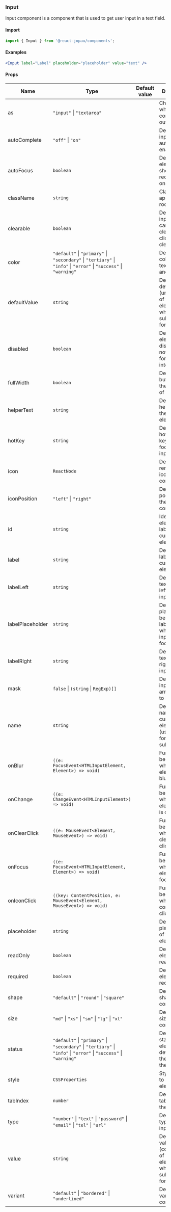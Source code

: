 ### Input

Input component is a component that is used to get user input in a text field.

#### Import

```jsx
import { Input } from '@react-jopau/components';
```

#### Examples

```jsx
<Input label="Label" placeholder="placeholder" value="text" />
```

#### Props

| Name             | Type                                                                                                               | Default value | Description                                                                                   |
| ---------------- | ------------------------------------------------------------------------------------------------------------------ | ------------- | --------------------------------------------------------------------------------------------- |
| as               | `"input"` \| `"textarea"`                                                                                          |               | Changes which tag component outputs                                                           |
| autoComplete     | `"off"` \| `"on"`                                                                                                  |               | Defines if the input has autocomplete enabled.                                                |
| autoFocus        | `boolean`                                                                                                          |               | Defines the element should receive focus on render.                                           |
| className        | `string`                                                                                                           |               | Classnames applied to root element                                                            |
| clearable        | `boolean`                                                                                                          |               | Defines if the input element can be cleared by clicking the clear button.                     |
| color            | `"default"` \| `"primary"` \| `"secondary"` \| `"tertiary"` \| `"info"` \| `"error"` \| `"success"` \| `"warning"` |               | Defines the color of input text, border and label.                                            |
| defaultValue     | `string`                                                                                                           |               | Defines the default value (uncontrolled) of the current element, used when submitting a form. |
| disabled         | `boolean`                                                                                                          |               | Defines if the element is disabled and not available for interaction.                         |
| fullWidth        | `boolean`                                                                                                          |               | Defines if the button takes the full width of its parent.                                     |
| helperText       | `string`                                                                                                           |               | Defines the helper text of the input element.                                                 |
| hotKey           | `string`                                                                                                           |               | Defines the hot keybinding to focus the input element.                                        |
| icon             | `ReactNode`                                                                                                        |               | Defines the render of the icon of the component.                                              |
| iconPosition     | `"left"` \| `"right"`                                                                                              |               | Defines the position of the icon in the component.                                            |
| id               | `string`                                                                                                           |               | Identifies the element that labels the current element.                                       |
| label            | `string`                                                                                                           |               | Defines the label of the current element.                                                     |
| labelLeft        | `string`                                                                                                           |               | Defines the text label at left of the input                                                   |
| labelPlaceholder | `string`                                                                                                           |               | Defines the placeholder, it becomes a label element when the input is focused.                |
| labelRight       | `string`                                                                                                           |               | Defines the text label at right of the input                                                  |
| mask             | `false` \| `(string` \| `RegExp)[]`                                                                                |               | Defines the input mask array pattern to be used.                                              |
| name             | `string`                                                                                                           |               | Define the name for the current element (used for form submission).                           |
| onBlur           | `((e: FocusEvent<HTMLInputElement, Element>) => void)`                                                             |               | Function to be called when the element is blurred.                                            |
| onChange         | `((e: ChangeEvent<HTMLInputElement>) => void)`                                                                     |               | Function to be called when the element value is changed.                                      |
| onClearClick     | `((e: MouseEvent<Element, MouseEvent>) => void)`                                                                   |               | Function to be called when the clear button is clicked.                                       |
| onFocus          | `((e: FocusEvent<HTMLInputElement, Element>) => void)`                                                             |               | Function to be called when the element is focused.                                            |
| onIconClick      | `((key: ContentPosition, e: MouseEvent<Element, MouseEvent>) => void)`                                             |               | Function to be called when the content is clicked.                                            |
| placeholder      | `string`                                                                                                           |               | Defines the placeholder of the input element.                                                 |
| readOnly         | `boolean`                                                                                                          |               | Defines if the element is read-only.                                                          |
| required         | `boolean`                                                                                                          |               | Defines if the element is required.                                                           |
| shape            | `"default"` \| `"round"` \| `"square"`                                                                             |               | Defines the shape of the component.                                                           |
| size             | `"md"` \| `"xs"` \| `"sm"` \| `"lg"` \| `"xl"`                                                                     |               | Defines the size of the component.                                                            |
| status           | `"default"` \| `"primary"` \| `"secondary"` \| `"tertiary"` \| `"info"` \| `"error"` \| `"success"` \| `"warning"` |               | Defines the status of the element and determines the color of the border.                     |
| style            | `CSSProperties`                                                                                                    |               | Styles applied to root element                                                                |
| tabIndex         | `number`                                                                                                           |               | Defines the tab order of the element.                                                         |
| type             | `"number"` \| `"text"` \| `"password"` \| `"email"` \| `"tel"` \| `"url"`                                          |               | Defines the type of the input element.                                                        |
| value            | `string`                                                                                                           |               | Defines the value (controlled) of the current element, used when submitting a form.           |
| variant          | `"default"` \| `"bordered"` \| `"underlined"`                                                                      |               | Defines the variant of the component.                                                         |
